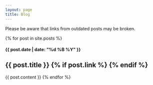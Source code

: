 ```yaml
---
layout: page
title: Blog
---
```


<p>
  Please be aware that links from outdated posts may be broken.
</p>

{% for post in site.posts %}
<h4 class="date">{{ post.date | date: "%d %B %Y" }}</h4>
<h2>
	{{ post.title }}
	{% if post.link %}
	<small>
		<a href="{{ post.link }}"><i class="fas fa-link"></i></a>
	</small>
	{% endif %}
</h2>

{{ post.content }}
{% endfor %}

